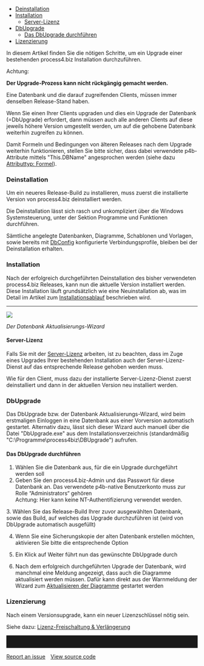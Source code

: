 -   [Deinstallation](#deinstallation)
-   [Installation](#installation)
    -   [Server-Lizenz](#server-lizenz)
-   [DbUpgrade](#dbupgrade)
    -   [Das DbUpgrade
        durchführen](#das-dbupgrade-durchführen)
-   [Lizenzierung](#lizenzierung)


In diesem Artikel finden Sie die nötigen Schritte, um ein Upgrade einer
bestehenden process4.biz Installation durchzuführen.

<div class="warning"> 
Achtung:

**Der Upgrade-Prozess kann nicht rückgängig gemacht werden.**

Eine Datenbank und die darauf zugreifenden Clients, müssen immer
denselben Release-Stand haben.

Wenn Sie einen Ihrer Clients upgraden und dies ein Upgrade der Datenbank
(=DbUpgrade) erfordert, dann müssen auch alle anderen Clients auf diese
jeweils höhere Version umgestellt werden, um auf die gehobene Datenbank
weiterhin zugreifen zu können.

Damit Formeln und Bedingungen von älteren Releases nach dem Upgrade
weiterhin funktionieren, stellen Sie bitte sicher, dass dabei verwendete
p4b-Attribute mittels "This.DBName" angesprochen werden (siehe dazu
[Attributtyp: Formel](Attributtyp_Formel)).

</div>

### Deinstallation

Um ein neueres Release-Build zu installieren, muss zuerst die
installierte Version von process4.biz deinstalliert werden.

Die Deinstallation lässt sich rasch und unkompliziert über die Windows
Systemsteuerung, unter der Sektion Programme und Funktionen durchführen.

Sämtliche angelegte Datenbanken, Diagramme, Schablonen und Vorlagen,
sowie bereits mit [DbConfig](DbConfig_Verwalten_von_Datenbanken)
konfigurierte Verbindungsprofile, bleiben bei der Deinstallation
erhalten.

### Installation

Nach der erfolgreich durchgeführten Deinstallation des bisher
verwendeten process4.biz Releases, kann nun die aktuelle Version
installiert werden. Diese Installation läuft grundsätzlich wie eine
Neuinstallation ab, was im Detail im Artikel zum
[Installationsablauf](Installationsablauf) beschrieben wird.

------------------------------------------------------------------------

![](//images.ctfassets.net/utx1h0gfm1om/2jHZG0kocMI8w4YeIM2y20/1f29ae7e6aee5664ff392c20eeb8050e/1017797.png)

*Der Datenbank Aktualisierungs-Wizard*

#### Server-Lizenz

Falls Sie mit der [Server-Lizenz](Server-Lizenz) arbeiten, ist zu
beachten, dass im Zuge eines Upgrades Ihrer bestehenden Installation
auch der Server-Lizenz-Dienst auf das entsprechende Release gehoben
werden muss.

Wie für den Client, muss dazu der installierte Server-Lizenz-Dienst
zuerst deinstalliert und dann in der aktuellen Version neu installiert
werden.

### DbUpgrade

Das DbUpgrade bzw. der Datenbank Aktualisierungs-Wizard, wird beim
erstmaligen Einloggen in eine Datenbank aus einer Vorversion automatisch
gestartet. Alternativ dazu, lässt sich dieser Wizard auch manuell über
die Datei "DbUpgrade.exe" aus dem Installationsverzeichnis
(standardmäßig "C:\\Programme\\process4biz\\DBUpgrade") aufrufen.

#### Das DbUpgrade durchführen

1.  Wählen Sie die Datenbank aus, für die ein Upgrade durchgeführt
    werden soll
2.  Geben Sie den process4.biz-Admin und das Passwort für diese
    Datenbank an. Das verwendete p4b-native Benutzerkonto muss zur Rolle “Administrators“ gehören  
    <div class="warning">
    Achtung: Hier kann keine NT-Authentifizierung verwendet werden.
  </div>
3.  Wählen Sie das Release-Build Ihrer zuvor ausgewählten Datenbank,
    sowie das Build, auf welches das Upgrade durchzuführen ist (wird von
    DbUpgrade automatisch ausgefüllt)

4.  Wenn Sie eine Sicherungskopie der alten Datenbank erstellen möchten,
    aktivieren Sie bitte die entsprechende Option

5.  Ein Klick auf Weiter führt nun das gewünschte DbUpgrade durch
6.  Nach dem erfolgreich durchgeführten Upgrade der Datenbank, wird
    manchmal eine Meldung angezeigt, dass auch die Diagramme
    aktualisiert werden müssen. Dafür kann direkt aus der Warnmeldung
    der Wizard zum [Aktualisieren der Diagramme](aktualisieren-von-diagrammen) gestartet werden

### Lizenzierung

Nach einem Versionsupgrade, kann ein neuer Lizenzschlüssel nötig sein.

Siehe dazu: [Lizenz-Freischaltung &
Verlängerung](freischalten-und-verlaengern-der-lizenzen)


<hr style="padding-top:2rem" />
<a href="https://github.com/process4/docs/issues" target="_blank" class="bgw btn btn-primary btn-lg shadow-sm">Report an issue</a>
<a href="https://github.com/process4/docs" target="_blank" class="bgw btn btn-primary btn-lg shadow-sm" style="margin-left:10px;">View source code</a>